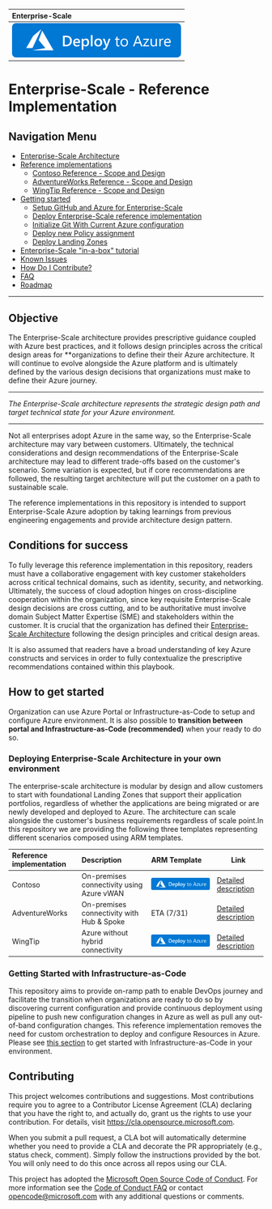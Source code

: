 | Enterprise-Scale |
|:--------------|
|[![Deploy To Azure](https://raw.githubusercontent.com/Azure/azure-quickstart-templates/master/1-CONTRIBUTION-GUIDE/images/deploytoazure.svg?sanitize=true)](https://ms.portal.azure.com/?feature.customportal=false#create/Microsoft.Template/uri/https%3A%2F%2Fraw.githubusercontent.com%2FAzure%2FAzOps%2Fmain%2Ftemplate%2Fux-foundation.json/createUIDefinitionUri/https%3A%2F%2Fraw.githubusercontent.com%2FAzure%2FAzOps%2Fmain%2Ftemplate%2Fesux.json) |

# Enterprise-Scale - Reference Implementation

## Navigation Menu

* [Enterprise-Scale Architecture](./docs/EnterpriseScale-Architecture.md)
* [Reference implementations](./docs/reference/Readme.md)
  * [Contoso Reference - Scope and Design](./docs/reference/contoso/Readme.md)
  * [AdventureWorks Reference - Scope and Design](./docs/reference/adventureworks/README.md)
  * [WingTip Reference - Scope and Design](./docs/reference/wingtip/README.md)
* [Getting started](./docs/Deploy/getting-started.md)
  * [Setup GitHub and Azure for Enterprise-Scale](./docs/Deploy/setup-github.md)
  * [Deploy Enterprise-Scale reference implementation](./docs/Deploy/configure-own-environment.md)
  * [Initialize Git With Current Azure configuration](./docs/Deploy/discover-environment.md)
  * [Deploy new Policy assignment](./docs/Deploy/deploy-new-policy-assignment.md)
  * [Deploy Landing Zones](./docs/Deploy/deploy-landing-zones.md)
* [Enterprise-Scale "in-a-box" tutorial](./docs/enterprise-scale-iab/README.md)
* [Known Issues](./docs/EnterpriseScale-Known-Issues.md)
* [How Do I Contribute?](./docs/EnterpriseScale-Contribution.md)
* [FAQ](./docs/EnterpriseScale-FAQ.md)
* [Roadmap](./docs/EnterpriseScale-roadmap.md)
---

## Objective

The Enterprise-Scale architecture provides prescriptive guidance coupled with Azure best practices, and it follows design principles across the critical design areas for **organizations to define their their Azure architecture. It will continue to evolve alongside the Azure platform and is ultimately defined by the various design decisions that organizations must make to define their Azure journey.

---
_The Enterprise-Scale architecture represents the strategic design path and target technical state for your Azure environment._
***

Not all enterprises adopt Azure in the same way, so the Enterprise-Scale architecture may vary between customers. Ultimately, the technical considerations and design recommendations of the Enterprise-Scale architecture may lead to different trade-offs based on the customer's scenario. Some variation is expected, but if core recommendations are followed, the resulting target architecture will put the customer on a path to sustainable scale.

The reference implementations in this repository is intended to support Enterprise-Scale Azure adoption by taking learnings from previous engineering engagements and provide architecture design pattern.

## Conditions for success

To fully leverage this reference implementation in this repository, readers must have a collaborative engagement with key customer stakeholders across critical technical domains, such as identity, security, and networking. Ultimately, the success of cloud adoption hinges on cross-discipline cooperation within the organization, since key requisite Enterprise-Scale design decisions are cross cutting, and to be authoritative must involve domain Subject Matter Expertise (SME) and stakeholders within the customer. It is crucial that the organization has defined their [Enterprise-Scale Architecture](./docs/EnterpriseScale-Architecture.md) following the design principles and critical design areas.

It is also assumed that readers have a broad understanding of key Azure constructs and services in order to fully contextualize the prescriptive recommendations contained within this playbook.

## How to get started

Organization can use Azure Portal or Infrastructure-as-Code to setup and configure Azure environment. It is also possible to **transition between portal and Infrastructure-as-Code (recommended)** when your ready to do so. 

<!--
![Enterprise-Scale ](./docs/media/ES-process.png)
-->

### Deploying Enterprise-Scale Architecture in your own environment

The enterprise-scale architecture is modular by design and allow customers to start with foundational Landing Zones that support their application portfolios, regardless of whether the applications are being migrated or are newly developed and deployed to Azure. The architecture can scale alongside the customer's business requirements regardless of scale point.In this repository we are providing the following three templates representing different scenarios composed using ARM templates.

| Reference implementation | Description | ARM Template | Link |
|:-------------------------|:-------------|:-------------|------|
| Contoso | On-premises connectivity using Azure vWAN |[![Deploy To Azure](https://raw.githubusercontent.com/Azure/azure-quickstart-templates/master/1-CONTRIBUTION-GUIDE/images/deploytoazure.svg?sanitize=true)](https://ms.portal.azure.com/?feature.customportal=false#create/Microsoft.Template/uri/https%3A%2F%2Fraw.githubusercontent.com%2FAzure%2FAzOps%2Fmain%2Ftemplate%2Fux-foundation.json/createUIDefinitionUri/https%3A%2F%2Fraw.githubusercontent.com%2FAzure%2FAzOps%2Fmain%2Ftemplate%2Fesux.json) | [Detailed description](./docs/reference/contoso/Readme.md) |
| AdventureWorks | On-premises connectivity with Hub & Spoke  | <!-- [![Deploy To Azure](https://raw.githubusercontent.com/Azure/azure-quickstart-templates/master/1-CONTRIBUTION-GUIDE/images/deploytoazure.svg?sanitize=true)](https://ms.portal.azure.com/?feature.customportal=false#create/Microsoft.Template/uri/https%3A%2F%2Fraw.githubusercontent.com%2FAzure%2FAzOps%2Fmain%2Ftemplate%2Fux-hub-spoke.json) --> ETA (7/31) | [Detailed description](./docs/reference/adventureworks/README.md) |
| WingTip | Azure without hybrid connectivity |[![Deploy To Azure](https://raw.githubusercontent.com/Azure/azure-quickstart-templates/master/1-CONTRIBUTION-GUIDE/images/deploytoazure.svg?sanitize=true)](https://ms.portal.azure.com/?feature.customportal=false#create/Microsoft.Template/uri/https%3A%2F%2Fraw.githubusercontent.com%2FAzure%2FAzOps%2Fmain%2Ftemplate%2Fux-foundation.json/createUIDefinitionUri/https%3A%2F%2Fraw.githubusercontent.com%2FAzure%2FAzOps%2Fmain%2Ftemplate%2Fesux.json) | [Detailed description](./docs/reference/wingtip/README.md) |

### Getting Started with Infrastructure-as-Code

This repository aims to provide on-ramp path to enable DevOps journey and facilitate the transition when organizations are ready to do so by discovering current configuration and provide continuous deployment using pipeline to push new configuration changes in Azure as well as pull any out-of-band configuration changes. This reference implementation removes the need for custom orchestration to deploy and configure Resources in Azure. Please see [this section](./docs/Deploy/configure-own-environment.md) to get started with Infrastructure-as-Code in your environment.

## Contributing

This project welcomes contributions and suggestions.  Most contributions require you to agree to a
Contributor License Agreement (CLA) declaring that you have the right to, and actually do, grant us
the rights to use your contribution. For details, visit https://cla.opensource.microsoft.com.

When you submit a pull request, a CLA bot will automatically determine whether you need to provide
a CLA and decorate the PR appropriately (e.g., status check, comment). Simply follow the instructions
provided by the bot. You will only need to do this once across all repos using our CLA.

This project has adopted the [Microsoft Open Source Code of Conduct](https://opensource.microsoft.com/codeofconduct/).
For more information see the [Code of Conduct FAQ](https://opensource.microsoft.com/codeofconduct/faq/) or
contact [opencode@microsoft.com](mailto:opencode@microsoft.com) with any additional questions or comments.
